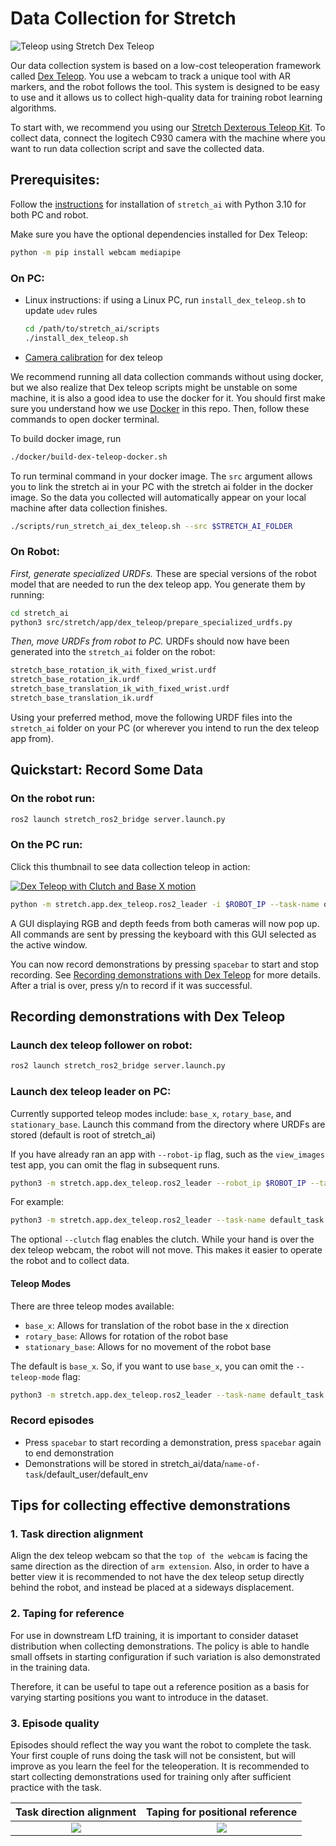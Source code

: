 # Data Collection for Stretch

![Teleop using Stretch Dex Teleop](https://github.com/hello-robot/stretch_dex_teleop/blob/main/gifs/single_arm_dishes_short_318x360.gif)

Our data collection system is based on a low-cost teleoperation framework called [Dex Teleop](https://github.com/hello-robot/stretch_dex_teleop). You use a webcam to track a unique tool with AR markers, and the robot follows the tool. This system is designed to be easy to use and it allows us to collect high-quality data for training robot learning algorithms.

To start with, we recommend you using our [Stretch Dexterous Teleop Kit](https://hello-robot.com/stretch-dex-teleop-kit). To collect data, connect the logitech C930 camera with the machine where you want to run data collection script and save the collected data. 

## Prerequisites:

Follow the [instructions](../README.md#Installation) for installation of `stretch_ai` with Python 3.10 for both PC and robot.

Make sure you have the optional dependencies installed for Dex Teleop:

```bash
python -m pip install webcam mediapipe
```

### On PC:

- Linux instructions: if using a Linux PC, run `install_dex_teleop.sh` to update `udev` rules
  
  ```bash
  cd /path/to/stretch_ai/scripts
  ./install_dex_teleop.sh
  ```

- [Camera calibration](https://github.com/hello-robot/stretch_dex_teleop?tab=readme-ov-file#generate-specialized-urdfs) for dex teleop

We recommend running all data collection commands without using docker, but we also realize that Dex teleop scripts might be unstable on some machine, it is also a good idea to use the docker for it. You should first make sure you understand how we use [Docker](./docker.md) in this repo. Then, follow these commands to open docker terminal. 

To build docker image, run
```bash
./docker/build-dex-teleop-docker.sh
```

To run terminal command in your docker image. The `src` argument allows you to link the stretch ai in your PC with the stretch ai folder in the docker image. So the data you collected will automatically appear on your local machine after data collection finishes.
```bash
./scripts/run_stretch_ai_dex_teleop.sh --src $STRETCH_AI_FOLDER
```

### On Robot:

*First, generate specialized URDFs.* These are special versions of the robot model that are needed to run the dex teleop app. You generate them by running:

```bash
cd stretch_ai
python3 src/stretch/app/dex_teleop/prepare_specialized_urdfs.py
```

*Then, move URDFs from robot to PC.* URDFs should now have been generated into the `stretch_ai` folder on the robot:

```bash
stretch_base_rotation_ik_with_fixed_wrist.urdf
stretch_base_rotation_ik.urdf
stretch_base_translation_ik_with_fixed_wrist.urdf
stretch_base_translation_ik.urdf
```

Using your preferred method, move the following URDF files into the `stretch_ai` folder on your PC (or wherever you intend to run the dex teleop app from).

## Quickstart: Record Some Data

### On the robot run:

```bash
ros2 launch stretch_ros2_bridge server.launch.py
```

### On the PC run:

Click this thumbnail to see data collection teleop in action:

[![Dex Teleop with Clutch and Base X motion](https://img.youtube.com/vi/ZQQWOkSkw5o/0.jpg)](https://www.youtube.com/watch?v=ZQQWOkSkw5o)

```bash
python -m stretch.app.dex_teleop.ros2_leader -i $ROBOT_IP --task-name default_task
```

A GUI displaying RGB and depth feeds from both cameras will now pop up. All commands are sent by pressing the keyboard with this GUI selected as the active window.

You can now record demonstrations by pressing `spacebar` to start and stop recording. See [Recording demonstrations with Dex Teleop](data_collection.md#recording-demonstrations-with-dex-teleop) for more details. After a trial is over, press y/n to record if it was successful.

## Recording demonstrations with Dex Teleop

### Launch dex teleop follower on robot:

```bash
ros2 launch stretch_ros2_bridge server.launch.py
```

### Launch dex teleop leader on PC:

Currently supported teleop modes include: `base_x`, `rotary_base`, and `stationary_base`.
Launch this command from the directory where URDFs are stored (default is root of stretch_ai)

If you have already ran an app with `--robot-ip` flag, such as the `view_images` test app, you can omit the flag in subsequent runs.

```bash
python3 -m stretch.app.dex_teleop.ros2_leader --robot_ip $ROBOT_IP --task-name $TASK_NAME --teleop-mode <teleop-mode> --clutch
```

For example:

```bash
python3 -m stretch.app.dex_teleop.ros2_leader --task-name default_task --teleop-mode base_x --clutch
```

The optional `--clutch` flag enables the clutch. While your hand is over the dex teleop webcam, the robot will not move. This makes it easier to operate the robot and to collect data.

#### Teleop Modes

There are three teleop modes available:

- `base_x`: Allows for translation of the robot base in the x direction
- `rotary_base`: Allows for rotation of the robot base
- `stationary_base`: Allows for no movement of the robot base

The default is `base_x`. So, if you want to use `base_x`, you can omit the `--teleop-mode` flag:

```bash
python3 -m stretch.app.dex_teleop.ros2_leader --task-name default_task --save-images
```

### Record episodes

- Press `spacebar` to start recording a demonstration, press `spacebar` again to end demonstration
- Demonstrations will be stored in stretch_ai/data/`name-of-task`/default_user/default_env

## Tips for collecting effective demonstrations

### 1. Task direction alignment

Align the dex teleop webcam so that the `top of the webcam` is facing the same direction as the direction of `arm extension`. Also, in order to have a better view it is recommended to not have the dex teleop setup directly behind the robot, and instead be placed at a sideways displacement.

### 2. Taping for reference

For use in downstream LfD training, it is important to consider dataset distribution when collecting demonstrations. The policy is able to handle small offsets in starting configuration if such variation is also demonstrated in the training data.

Therefore, it can be useful to tape out a reference position as a basis for varying starting positions you want to introduce in the dataset.

### 3. Episode quality

Episodes should reflect the way you want the robot to complete the task. Your first couple of runs doing the task will not be consistent, but will improve as you learn the feel for the teleoperation. It is recommended to start collecting demonstrations used for training only after sufficient practice with the task.

| Task direction alignment             | Taping for positional reference   |
|:------------------------------------:|:---------------------------------:|
| ![](./images/dex_teleop_example.jpg) | ![](./images/robot_alignment.jpg) |
